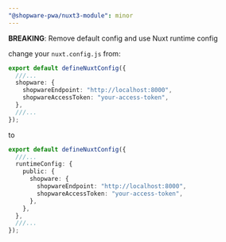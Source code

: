 ```yaml
---
"@shopware-pwa/nuxt3-module": minor
---
```


**BREAKING**: Remove default config and use Nuxt runtime config

change your `nuxt.config.js` from:

```ts
export default defineNuxtConfig({
  ///...
  shopware: {
    shopwareEndpoint: "http://localhost:8000",
    shopwareAccessToken: "your-access-token",
  },
  ///...
});
```

to

```ts
export default defineNuxtConfig({
  ///...
  runtimeConfig: {
    public: {
      shopware: {
        shopwareEndpoint: "http://localhost:8000",
        shopwareAccessToken: "your-access-token",
      },
    },
  },
  ///...
});
```
